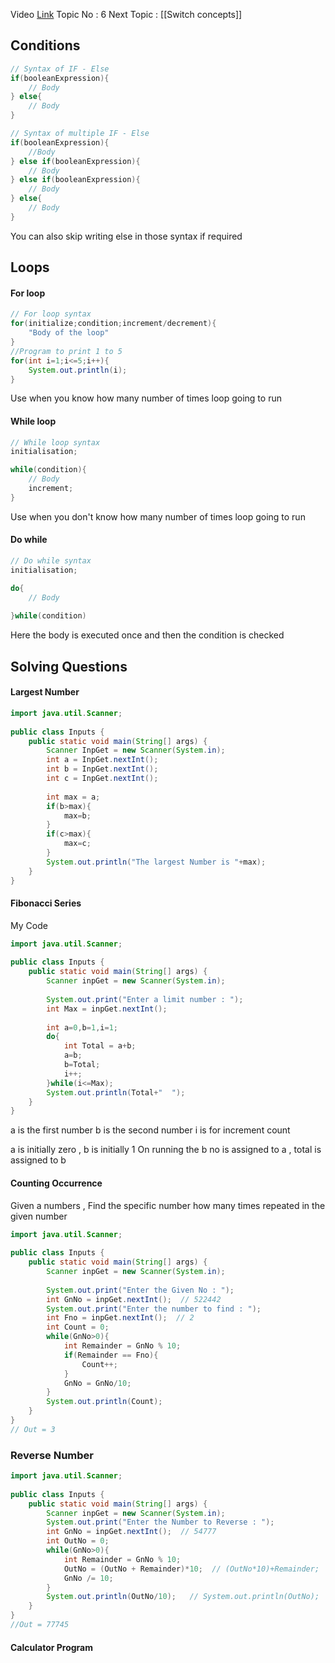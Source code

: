 Video [Link](https://youtu.be/ldYLYRNaucM?si=axqBnojALyZDQvn5)
Topic No : 6
Next Topic : [[Switch concepts]]

## Conditions

```Java
// Syntax of IF - Else
if(booleanExpression){
	// Body
} else{
	// Body
}

// Syntax of multiple IF - Else 
if(booleanExpression){
	//Body
} else if(booleanExpression){
	// Body
} else if(booleanExpression){
	// Body
} else{
	// Body
}
```

You can also skip writing else in those syntax if required

## Loops 

#### For loop

```Java
// For loop syntax
for(initialize;condition;increment/decrement){
	"Body of the loop"
}
//Program to print 1 to 5
for(int i=1;i<=5;i++){
	System.out.println(i);
}
```
Use when you know how many number of times loop going to run

#### While loop

```Java
// While loop syntax
initialisation;

while(condition){
	// Body	
	increment;
}
```
Use when you don't know how many number of times loop going to run
#### Do while

```Java
// Do while syntax
initialisation;

do{
	// Body
	
}while(condition)
```
Here the body is executed once and then the condition is checked



## Solving Questions

#### Largest Number

```Java
import java.util.Scanner;  
  
public class Inputs {  
    public static void main(String[] args) {  
        Scanner InpGet = new Scanner(System.in);  
        int a = InpGet.nextInt();  
        int b = InpGet.nextInt();  
        int c = InpGet.nextInt();  
        
        int max = a;  
        if(b>max){  
            max=b;  
        }  
        if(c>max){  
            max=c;  
        }
        System.out.println("The largest Number is "+max);  
    }  
}
```

#### Fibonacci Series

My Code
```Java
import java.util.Scanner;  
  
public class Inputs {  
    public static void main(String[] args) {  
        Scanner inpGet = new Scanner(System.in);   
        
        System.out.print("Enter a limit number : ");  
        int Max = inpGet.nextInt();  
        
        int a=0,b=1,i=1;  
        do{  
            int Total = a+b;  
            a=b;  
            b=Total;  
            i++;  
        }while(i<=Max);  
        System.out.println(Total+"  ");  
    }  
}
```

a is the first number
b is the second number
i is for increment count

a is initially zero , b is initially 1
On running the b no is assigned to a , total is assigned to b

#### Counting Occurrence

Given a numbers , Find the specific number how many times repeated in the given number

```Java
import java.util.Scanner;  
  
public class Inputs {  
    public static void main(String[] args) {  
        Scanner inpGet = new Scanner(System.in);  
        
        System.out.print("Enter the Given No : ");  
        int GnNo = inpGet.nextInt();  // 522442
        System.out.print("Enter the number to find : ");  
        int Fno = inpGet.nextInt();  // 2
        int Count = 0;  
        while(GnNo>0){  
            int Remainder = GnNo % 10;  
            if(Remainder == Fno){  
                Count++;  
            }  
            GnNo = GnNo/10;  
        }
        System.out.println(Count);  
    }  
}
// Out = 3
```

### Reverse Number

```Java
import java.util.Scanner;  
  
public class Inputs {  
    public static void main(String[] args) {  
        Scanner inpGet = new Scanner(System.in);  
        System.out.print("Enter the Number to Reverse : ");  
        int GnNo = inpGet.nextInt();  // 54777
        int OutNo = 0;  
        while(GnNo>0){  
            int Remainder = GnNo % 10;  
            OutNo = (OutNo + Remainder)*10;  // (OutNo*10)+Remainder;
            GnNo /= 10;  
        }  
        System.out.println(OutNo/10);   // System.out.println(OutNo);
    }  
} 
//Out = 77745
```

#### Calculator Program



